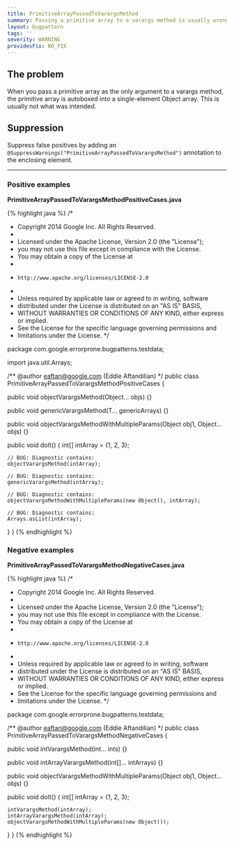 ```yaml
---
title: PrimitiveArrayPassedToVarargsMethod
summary: Passing a primitive array to a varargs method is usually wrong
layout: bugpattern
tags: ''
severity: WARNING
providesFix: NO_FIX
---
```


<!--
*** AUTO-GENERATED, DO NOT MODIFY ***
To make changes, edit the @BugPattern annotation or the explanation in docs/bugpattern.
-->

## The problem
When you pass a primitive array as the only argument to a varargs method, the primitive array is autoboxed into a single-element Object array. This is usually not what was intended.

## Suppression
Suppress false positives by adding an `@SuppressWarnings("PrimitiveArrayPassedToVarargsMethod")` annotation to the enclosing element.

----------

### Positive examples
__PrimitiveArrayPassedToVarargsMethodPositiveCases.java__

{% highlight java %}
/*
 * Copyright 2014 Google Inc. All Rights Reserved.
 *
 * Licensed under the Apache License, Version 2.0 (the "License");
 * you may not use this file except in compliance with the License.
 * You may obtain a copy of the License at
 *
 *     http://www.apache.org/licenses/LICENSE-2.0
 *
 * Unless required by applicable law or agreed to in writing, software
 * distributed under the License is distributed on an "AS IS" BASIS,
 * WITHOUT WARRANTIES OR CONDITIONS OF ANY KIND, either express or implied.
 * See the License for the specific language governing permissions and
 * limitations under the License.
 */

package com.google.errorprone.bugpatterns.testdata;

import java.util.Arrays;

/** @author eaftan@google.com (Eddie Aftandilian) */
public class PrimitiveArrayPassedToVarargsMethodPositiveCases {

  public void objectVarargsMethod(Object... objs) {}

  public <T> void genericVarargsMethod(T... genericArrays) {}

  public void objectVarargsMethodWithMultipleParams(Object obj1, Object... objs) {}

  public void doIt() {
    int[] intArray = {1, 2, 3};

    // BUG: Diagnostic contains:
    objectVarargsMethod(intArray);

    // BUG: Diagnostic contains:
    genericVarargsMethod(intArray);

    // BUG: Diagnostic contains:
    objectVarargsMethodWithMultipleParams(new Object(), intArray);

    // BUG: Diagnostic contains:
    Arrays.asList(intArray);
  }
}
{% endhighlight %}

### Negative examples
__PrimitiveArrayPassedToVarargsMethodNegativeCases.java__

{% highlight java %}
/*
 * Copyright 2014 Google Inc. All Rights Reserved.
 *
 * Licensed under the Apache License, Version 2.0 (the "License");
 * you may not use this file except in compliance with the License.
 * You may obtain a copy of the License at
 *
 *     http://www.apache.org/licenses/LICENSE-2.0
 *
 * Unless required by applicable law or agreed to in writing, software
 * distributed under the License is distributed on an "AS IS" BASIS,
 * WITHOUT WARRANTIES OR CONDITIONS OF ANY KIND, either express or implied.
 * See the License for the specific language governing permissions and
 * limitations under the License.
 */

package com.google.errorprone.bugpatterns.testdata;


/** @author eaftan@google.com (Eddie Aftandilian) */
public class PrimitiveArrayPassedToVarargsMethodNegativeCases {

  public void intVarargsMethod(int... ints) {}

  public void intArrayVarargsMethod(int[]... intArrays) {}

  public void objectVarargsMethodWithMultipleParams(Object obj1, Object... objs) {}

  public void doIt() {
    int[] intArray = {1, 2, 3};

    intVarargsMethod(intArray);
    intArrayVarargsMethod(intArray);
    objectVarargsMethodWithMultipleParams(new Object());
  }
}
{% endhighlight %}

